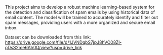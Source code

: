 This project aims to develop a robust machine learning-based system for the detection and classification of spam emails by using historical data of email content. The model will be trained to accurately identify and filter out spam messages, providing users with a more organized and secure email inbox.

Dataset can be downloaded from this link: https://drive.google.com/file/d/1JVNDqbS7jpJ8hVO08Zl-pDsS2me6Ah0Q/view?usp=drive_link

